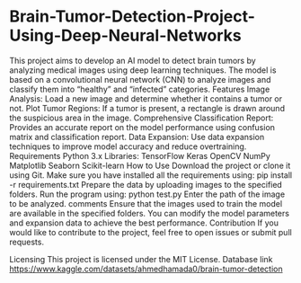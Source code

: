 # Brain-Tumor-Detection-Project-Using-Deep-Neural-Networks
This project aims to develop an AI model to detect brain tumors by analyzing medical images using deep learning techniques. The model is based on a convolutional neural network (CNN) to analyze images and classify them into “healthy” and “infected” categories.
Features
Image Analysis: Load a new image and determine whether it contains a tumor or not.
Plot Tumor Regions: If a tumor is present, a rectangle is drawn around the suspicious area in the image.
Comprehensive Classification Report: Provides an accurate report on the model performance using confusion matrix and classification report.
Data Expansion: Use data expansion techniques to improve model accuracy and reduce overtraining.
Requirements
Python 3.x
Libraries:
TensorFlow
Keras
OpenCV
NumPy
Matplotlib
Seaborn
Scikit-learn
How to Use
Download the project or clone it using Git.
Make sure you have installed all the requirements using:
pip install -r requirements.txt
Prepare the data by uploading images to the specified folders. Run the program using:
python test.py
Enter the path of the image to be analyzed.
comments
Ensure that the images used to train the model are available in the specified folders. You can modify the model parameters and expansion data to achieve the best performance.
Contribution
If you would like to contribute to the project, feel free to open issues or submit pull requests.

Licensing
This project is licensed under the MIT License.
Database link
https://www.kaggle.com/datasets/ahmedhamada0/brain-tumor-detection
